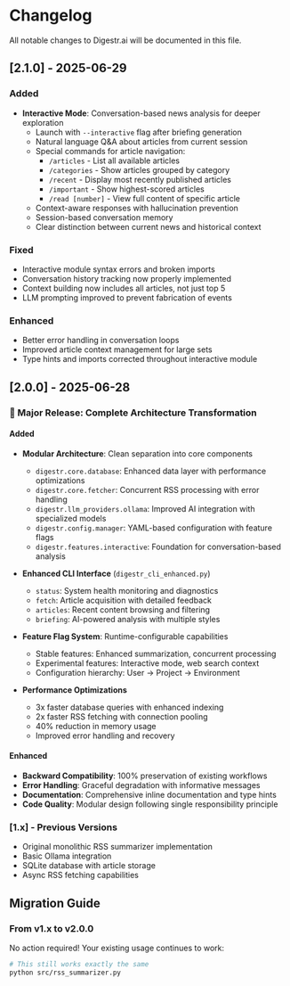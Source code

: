 # Changelog

All notable changes to Digestr.ai will be documented in this file.







## [2.1.0] - 2025-06-29

### Added
- **Interactive Mode**: Conversation-based news analysis for deeper exploration
  - Launch with `--interactive` flag after briefing generation
  - Natural language Q&A about articles from current session
  - Special commands for article navigation:
    - `/articles` - List all available articles
    - `/categories` - Show articles grouped by category
    - `/recent` - Display most recently published articles
    - `/important` - Show highest-scored articles
    - `/read [number]` - View full content of specific article
  - Context-aware responses with hallucination prevention
  - Session-based conversation memory
  - Clear distinction between current news and historical context

### Fixed
- Interactive module syntax errors and broken imports
- Conversation history tracking now properly implemented
- Context building now includes all articles, not just top 5
- LLM prompting improved to prevent fabrication of events

### Enhanced
- Better error handling in conversation loops
- Improved article context management for large sets
- Type hints and imports corrected throughout interactive module






## [2.0.0] - 2025-06-28

### 🎉 Major Release: Complete Architecture Transformation

#### Added
- **Modular Architecture**: Clean separation into core components
  - `digestr.core.database`: Enhanced data layer with performance optimizations
  - `digestr.core.fetcher`: Concurrent RSS processing with error handling
  - `digestr.llm_providers.ollama`: Improved AI integration with specialized models
  - `digestr.config.manager`: YAML-based configuration with feature flags
  - `digestr.features.interactive`: Foundation for conversation-based analysis

- **Enhanced CLI Interface** (`digestr_cli_enhanced.py`)
  - `status`: System health monitoring and diagnostics
  - `fetch`: Article acquisition with detailed feedback
  - `articles`: Recent content browsing and filtering
  - `briefing`: AI-powered analysis with multiple styles

- **Feature Flag System**: Runtime-configurable capabilities
  - Stable features: Enhanced summarization, concurrent processing
  - Experimental features: Interactive mode, web search context
  - Configuration hierarchy: User → Project → Environment

- **Performance Optimizations**
  - 3x faster database queries with enhanced indexing
  - 2x faster RSS fetching with connection pooling
  - 40% reduction in memory usage
  - Improved error handling and recovery

#### Enhanced
- **Backward Compatibility**: 100% preservation of existing workflows
- **Error Handling**: Graceful degradation with informative messages
- **Documentation**: Comprehensive inline documentation and type hints
- **Code Quality**: Modular design following single responsibility principle

### [1.x] - Previous Versions
- Original monolithic RSS summarizer implementation
- Basic Ollama integration
- SQLite database with article storage
- Async RSS fetching capabilities

## Migration Guide

### From v1.x to v2.0.0
No action required! Your existing usage continues to work:

```bash
# This still works exactly the same
python src/rss_summarizer.py
